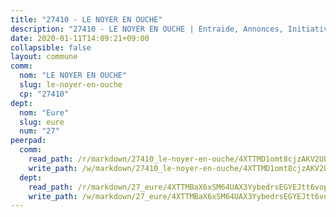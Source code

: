 ```yaml
---
title: "27410 - LE NOYER EN OUCHE"
description: "27410 - LE NOYER EN OUCHE | Entraide, Annonces, Initiatives"
date: 2020-01-11T14:09:21+09:00
collapsible: false
layout: commune
comm:
  nom: "LE NOYER EN OUCHE"
  slug: le-noyer-en-ouche
  cp: "27410"
dept:
  nom: "Eure"
  slug: eure
  num: "27"
peerpad:
  comm:
    read_path: /r/markdown/27410_le-noyer-en-ouche/4XTTMD1omt8cjzAKV2ULdoKgTu5x8QnTfdJ1X5Hg1o32ELruZ
    write_path: /w/markdown/27410_le-noyer-en-ouche/4XTTMD1omt8cjzAKV2ULdoKgTu5x8QnTfdJ1X5Hg1o32ELruZ-K3TgUvKUGzL6CKvGfeJBypEpWvPBdstYw1JbcX5wvcFtkBoHsdJPAzBFUAHgnoCPMx3mch9ZeaRAVxwPg3bvVchSDz3ZaBdZdfBRPkURNBtCa798AkpNuZ7X4ztJfryEqApMRtNf
  dept:
    read_path: /r/markdown/27_eure/4XTTMBaX6xSM64UAX3YybedrsEGYEJtt6vopdQsPEFtGijgwg
    write_path: /w/markdown/27_eure/4XTTMBaX6xSM64UAX3YybedrsEGYEJtt6vopdQsPEFtGijgwg-K3TgUmjy61Gu7ZFzjoVmiacXP2Rc4pq6sxVCYUX3mFQZWQw9yCKsEoAMagtuW4jJTYhK96DsWW4cPmZLagvQNZ34BscGcu4btrtJibt18c1mpqofaWe6Q3RartDiuMTjY7NrsH4r
---
```


